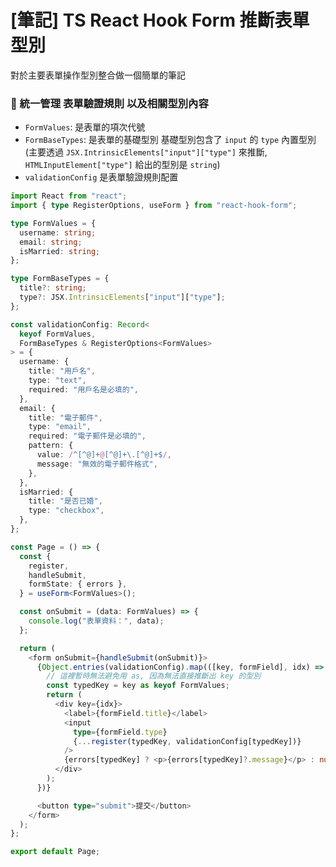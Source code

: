 # [筆記] TS React Hook Form 推斷表單型別

對於主要表單操作型別整合做一個簡單的筆記

### 🌋 統一管理 表單驗證規則 以及相關型別內容

- `FormValues`: 是表單的項次代號
- `FormBaseTypes`: 是表單的基礎型別
  基礎型別包含了 `input` 的 `type` 內置型別 (主要透過 `JSX.IntrinsicElements["input"]["type"]` 來推斷, `HTMLInputElement["type"]` 給出的型別是 `string`)
- `validationConfig` 是表單驗證規則配置

```typescript
import React from "react";
import { type RegisterOptions, useForm } from "react-hook-form";

type FormValues = {
  username: string;
  email: string;
  isMarried: string;
};

type FormBaseTypes = {
  title?: string;
  type?: JSX.IntrinsicElements["input"]["type"];
};

const validationConfig: Record<
  keyof FormValues,
  FormBaseTypes & RegisterOptions<FormValues>
> = {
  username: {
    title: "用戶名",
    type: "text",
    required: "用戶名是必填的",
  },
  email: {
    title: "電子郵件",
    type: "email",
    required: "電子郵件是必填的",
    pattern: {
      value: /^[^@]+@[^@]+\.[^@]+$/,
      message: "無效的電子郵件格式",
    },
  },
  isMarried: {
    title: "是否已婚",
    type: "checkbox",
  },
};

const Page = () => {
  const {
    register,
    handleSubmit,
    formState: { errors },
  } = useForm<FormValues>();

  const onSubmit = (data: FormValues) => {
    console.log("表單資料：", data);
  };

  return (
    <form onSubmit={handleSubmit(onSubmit)}>
      {Object.entries(validationConfig).map(([key, formField], idx) => {
        // 這裡暫時無法避免用 as, 因為無法直接推斷出 key 的型別
        const typedKey = key as keyof FormValues;
        return (
          <div key={idx}>
            <label>{formField.title}</label>
            <input
              type={formField.type}
              {...register(typedKey, validationConfig[typedKey])}
            />
            {errors[typedKey] ? <p>{errors[typedKey]?.message}</p> : null}
          </div>
        );
      })}

      <button type="submit">提交</button>
    </form>
  );
};

export default Page;
```
